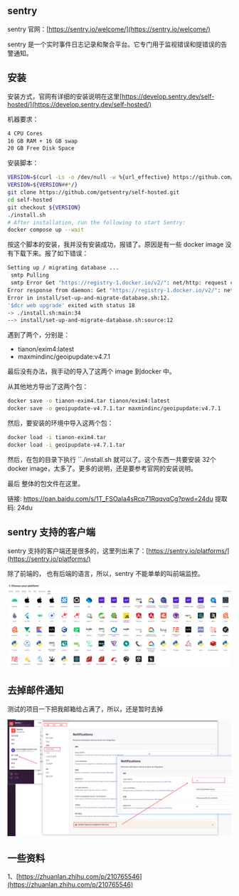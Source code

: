 
## sentry

sentry 官网：[https://sentry.io/welcome/](https://sentry.io/welcome/)

sentry 是一个实时事件日志记录和聚合平台。它专门用于监视错误和提错误的告警通知。 

## 安装 

安装方式，官网有详细的安装说明在这里[https://develop.sentry.dev/self-hosted/](https://develop.sentry.dev/self-hosted/)

机器要求：

```sh
4 CPU Cores
16 GB RAM + 16 GB swap
20 GB Free Disk Space
```
安装脚本：

```sh 
VERSION=$(curl -Ls -o /dev/null -w %{url_effective} https://github.com/getsentry/self-hosted/releases/latest)
VERSION=${VERSION##*/}
git clone https://github.com/getsentry/self-hosted.git
cd self-hosted
git checkout ${VERSION}
./install.sh
# After installation, run the following to start Sentry:
docker compose up --wait
```
按这个脚本的安装，我并没有安装成功，报错了。原因是有一些 docker image 没有下载下来。报了如下错误：

```sh
Setting up / migrating database ...
 smtp Pulling 
 smtp Error Get "https://registry-1.docker.io/v2/": net/http: request canceled while waiting for connection (Client.Timeout exceeded while awaiting headers)
Error response from daemon: Get "https://registry-1.docker.io/v2/": net/http: request canceled while waiting for connection (Client.Timeout exceeded while awaiting headers)
Error in install/set-up-and-migrate-database.sh:12.
'$dcr web upgrade' exited with status 18
-> ./install.sh:main:34
--> install/set-up-and-migrate-database.sh:source:12

```

遇到了两个，分别是：

- tianon/exim4:latest 
- maxmindinc/geoipupdate:v4.7.1

最后没有办法，我手动的导入了这两个 image 到docker 中。

从其他地方导出了这两个包：

```sh 
docker save -o tianon-exim4.tar tianon/exim4:latest
docker save -o geoipupdate-v4.7.1.tar maxmindinc/geoipupdate:v4.7.1

```
然后，要安装的环境中导入这两个包：

```sh 
docker load -i tianon-exim4.tar
docker load -i geoipupdate-v4.7.1.tar
```

然后，在包的目录下执行 ``./install.sh 就可以了。这个东西一共要安装 32个 docker image，太多了。更多的说明，还是要参考官网的安装说明。

最后 整体的包文件在这里。 

链接: https://pan.baidu.com/s/1T_FSOaIa4sRcp71RqqvqCg?pwd=24du 提取码: 24du 

## sentry 支持的客户端

sentry 支持的客户端还是很多的，这里列出来了：[https://sentry.io/platforms/](https://sentry.io/platforms/)

除了前端的， 也有后端的语言，所以，sentry 不能单单的叫前端监控。

![](assets/sentry-2025-10-15_16-15-04.png)

## 去掉邮件通知

测试的项目一下把我邮箱给占满了，所以，还是暂时去掉

![](assets/sentry-2025-10-01_14-00-09.png)


##  一些资料

1、[https://zhuanlan.zhihu.com/p/210765546](https://zhuanlan.zhihu.com/p/210765546)





